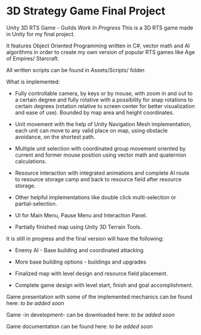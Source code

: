 # 3D Strategy Game Final Project
Unity 3D RTS Game - Guilds
*Work In Progress*
This is a 3D RTS game made in Unity for my final project.


It features Object Oriented Programming written in C#, vector math and AI algorithms in order to create my own version of popular RTS games like Age of Empires/ Starcraft.

All written scripts can be found in Assets/Scripts/ folder.

What is implemented:
- Fully controllable camera, by keys or by mouse, with zoom in and out to a certain degree and fully rotative with a possibility for snap rotations to certain degrees (rotation relative to screen center for better visualization and ease of use). Bounded by map area and height coordinates.

- Unit movement with the help of Unity Navigation Mesh implementation, each unit can move to any valid place on map, using obstacle avoidance, on the shortest path.

- Multiple unit selection with coordinated group movement oriented by current and former mouse position using vector math and quaternion calculations.

- Resource interaction with integrated animations and complete AI route to resource storage camp and back to resource field after resource storage.

- Other helpful implementations like double click multi-selection or partial-selection.

- UI for Main Menu, Pause Menu and Interaction Panel.

- Partially finished map using Unity 3D Terrain Tools.

It is still in progress and the final version will have the following:
- Enemy AI - Base building and coordinated attacking

- More base building options - buildings and upgrades

- Finalized map with level design and resource field placement.

- Complete game design with level start, finish and goal accomplishment.


Game presentation with some of the implemented mechanics can be found here: 
*to be added soon*

Game -in development- can be downloaded here: 
*to be added soon*

Game documentation can be found here:
*to be added soon*
